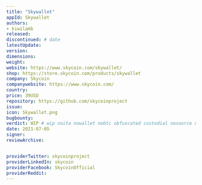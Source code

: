```yaml
---
title: "Skywallet"
appId: Skywallet
authors:
- kiwilamb
released: 
discontinued: # date
latestUpdate:
version:
dimensions:
weight: 
website: https://www.skycoin.com/skywallet/
shop: https://store.skycoin.com/products/skywallet
company: Skycoin
companywebsite: https://www.skycoin.com/
country: 
price: 39USD
repository: https://github.com/skycoinproject
issue:
icon: Skywallet.png
bugbounty:
verdict: WIP # wip noita nowallet nobtc obfuscated custodial nosource nonverifiable reproducible bounty defunct
date: 2021-07-05
signer:
reviewArchive:


providerTwitter: skycoinproject
providerLinkedIn: skycoin
providerFacebook: SkycoinOfficial
providerReddit: 
---
```


